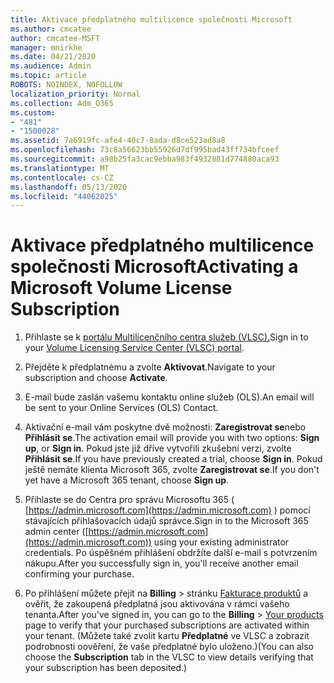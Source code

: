 ```yaml
---
title: Aktivace předplatného multilicence společnosti Microsoft
ms.author: cmcatee
author: cmcatee-MSFT
manager: mnirkhe
ms.date: 04/21/2020
ms.audience: Admin
ms.topic: article
ROBOTS: NOINDEX, NOFOLLOW
localization_priority: Normal
ms.collection: Adm_O365
ms.custom:
- "481"
- "1500028"
ms.assetid: 7a6919fc-afe4-40c7-8ada-d8ce523ad8a8
ms.openlocfilehash: 73c8a56623bb55926d7df995bad43ff734bfceef
ms.sourcegitcommit: a98b25fa3cac9ebba983f4932881d774880aca93
ms.translationtype: MT
ms.contentlocale: cs-CZ
ms.lasthandoff: 05/13/2020
ms.locfileid: "44062025"
---
```

# <a name="activating-a-microsoft-volume-license-subscription"></a><span data-ttu-id="fd48f-102">Aktivace předplatného multilicence společnosti Microsoft</span><span class="sxs-lookup"><span data-stu-id="fd48f-102">Activating a Microsoft Volume License Subscription</span></span>

1. <span data-ttu-id="fd48f-103">Přihlaste se k [portálu Multilicenčního centra služeb (VLSC).](https://go.microsoft.com/fwlink/p/?LinkId=329762)</span><span class="sxs-lookup"><span data-stu-id="fd48f-103">Sign in to your [Volume Licensing Service Center (VLSC) portal](https://go.microsoft.com/fwlink/p/?LinkId=329762).</span></span>

2. <span data-ttu-id="fd48f-104">Přejděte k předplatnému a zvolte **Aktivovat**.</span><span class="sxs-lookup"><span data-stu-id="fd48f-104">Navigate to your subscription and choose **Activate**.</span></span>

3. <span data-ttu-id="fd48f-105">E-mail bude zaslán vašemu kontaktu online služeb (OLS).</span><span class="sxs-lookup"><span data-stu-id="fd48f-105">An email will be sent to your Online Services (OLS) Contact.</span></span>

4. <span data-ttu-id="fd48f-106">Aktivační e-mail vám poskytne dvě možnosti: **Zaregistrovat se**nebo **Přihlásit se**.</span><span class="sxs-lookup"><span data-stu-id="fd48f-106">The activation email will provide you with two options: **Sign up**, or **Sign in**.</span></span> <span data-ttu-id="fd48f-107">Pokud jste již dříve vytvořili zkušební verzi, zvolte **Přihlásit se**.</span><span class="sxs-lookup"><span data-stu-id="fd48f-107">If you have previously created a trial, choose **Sign in**.</span></span> <span data-ttu-id="fd48f-108">Pokud ještě nemáte klienta Microsoft 365, zvolte **Zaregistrovat se**.</span><span class="sxs-lookup"><span data-stu-id="fd48f-108">If you don't yet have a Microsoft 365 tenant, choose **Sign up**.</span></span>

5. <span data-ttu-id="fd48f-109">Přihlaste se do Centra pro správu Microsoftu 365 ( [https://admin.microsoft.com](https://admin.microsoft.com) ) pomocí stávajících přihlašovacích údajů správce.</span><span class="sxs-lookup"><span data-stu-id="fd48f-109">Sign in to the Microsoft 365 admin center ([https://admin.microsoft.com](https://admin.microsoft.com)) using your existing administrator credentials.</span></span> <span data-ttu-id="fd48f-110">Po úspěšném přihlášení obdržíte další e-mail s potvrzením nákupu.</span><span class="sxs-lookup"><span data-stu-id="fd48f-110">After you successfully sign in, you'll receive another email confirming your purchase.</span></span>

6. <span data-ttu-id="fd48f-111">Po přihlášení můžete přejít na **Billing** \> stránku [Fakturace produktů](https://go.microsoft.com/fwlink/p/?linkid=842054) a ověřit, že zakoupená předplatná jsou aktivována v rámci vašeho tenanta.</span><span class="sxs-lookup"><span data-stu-id="fd48f-111">After you've signed in, you can go to the **Billing** \> [Your products](https://go.microsoft.com/fwlink/p/?linkid=842054) page to verify that your purchased subscriptions are activated within your tenant.</span></span> <span data-ttu-id="fd48f-112">(Můžete také zvolit kartu **Předplatné** ve VLSC a zobrazit podrobnosti oověření, že vaše předplatné bylo uloženo.)</span><span class="sxs-lookup"><span data-stu-id="fd48f-112">(You can also choose the **Subscription** tab in the VLSC to view details verifying that your subscription has been deposited.)</span></span>

